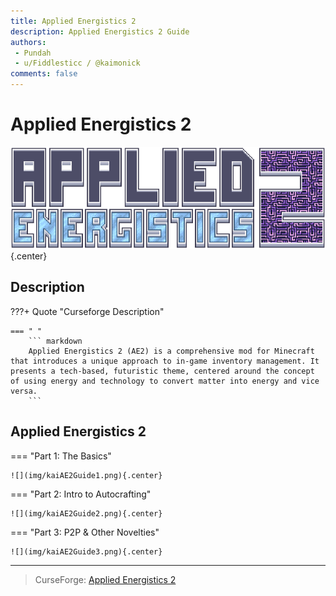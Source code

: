 ```yaml
---
title: Applied Energistics 2
description: Applied Energistics 2 Guide
authors: 
 - Pundah
 - u/Fiddlesticc / @kaimonick
comments: false
---
```


# Applied Energistics 2
![](img/applied_energistics2.png){.center}
## Description
???+ Quote "Curseforge Description"

    === " "
        ``` markdown
        Applied Energistics 2 (AE2) is a comprehensive mod for Minecraft that introduces a unique approach to in-game inventory management. It presents a tech-based, futuristic theme, centered around the concept of using energy and technology to convert matter into energy and vice versa. 
        ```

## Applied Energistics 2

=== "Part 1: The Basics"
	
	![](img/kaiAE2Guide1.png){.center}

=== "Part 2: Intro to Autocrafting"
	
	![](img/kaiAE2Guide2.png){.center}

=== "Part 3: P2P & Other Novelties"
	
	![](img/kaiAE2Guide3.png){.center}

---

<!--- [Applied Energistics 2 Guide](../guides/kaimonickguides.md#applied-energistics-2) --->

> CurseForge: [Applied Energistics 2](https://www.curseforge.com/minecraft/mc-mods/applied-energistics-2)